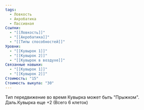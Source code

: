 ```yaml
---
tags:
  - Ловкость
  - Акробатика
  - Пассивная
Ссылки:
  - "[[Ловкость]]"
  - "[[Акробатика]]"
  - "[[Типы способностей]]"
Уровни:
  - "[[Кувырок 1]]"
  - "[[Кувырок 2]]"
  - "[[Кувырок в воздухе]]"
Связанные навыки:
  - "[[Кувырок 1]]"
  - "[[Кувырок 2]]"
Стоимость: "15"
Стоимость выкупа: "30"
---
```

Тип передвижение во время Кувырка может быть "Прыжком".  
Даль.Кувырка еще +2 (Всего 6 клеток)